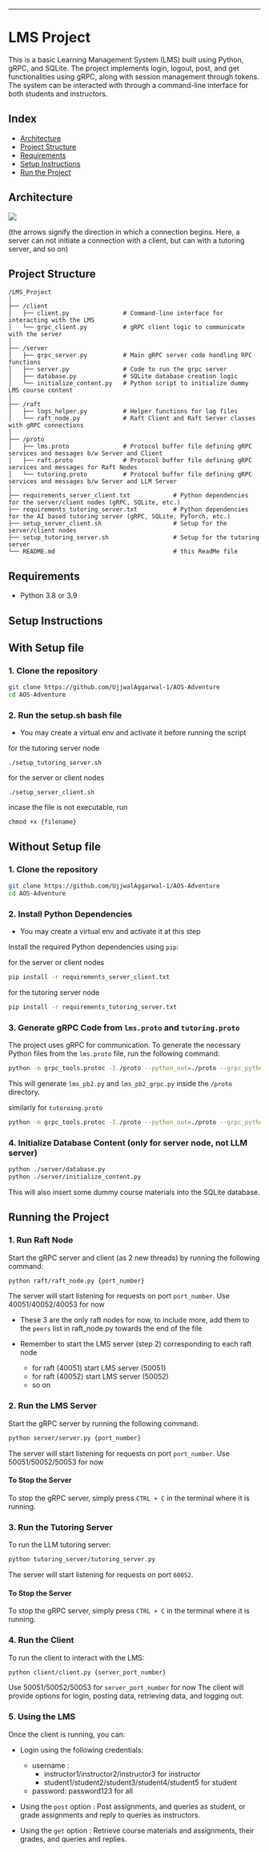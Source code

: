 
---

# LMS Project

This is a basic Learning Management System (LMS) built using Python, gRPC, and SQLite. The project implements login, logout, post, and get functionalities using gRPC, along with session management through tokens. The system can be interacted with through a command-line interface for both students and instructors.

## Index

- [Architecture](#architecture)
- [Project Structure](#project-structure)
- [Requirements](#requirements)
- [Setup Instructions](#setup-instructions)
- [Run the Project](#running-the-project)

## Architecture

![](./architecture.png)

(the arrows signify the direction in which a connection begins. Here, a server can not initiate a connection with a client, but can with a tutoring server, and so on) 

## Project Structure

```
/LMS_Project
│
├── /client
│   ├── client.py               # Command-line interface for interacting with the LMS
│   └── grpc_client.py          # gRPC client logic to communicate with the server
│
├── /server
│   ├── grpc_server.py          # Main gRPC server code handling RPC functions
│   ├── server.py               # Code to run the grpc server
│   ├── database.py             # SQLite database creation logic
│   └── initialize_content.py   # Python script to initialize dummy LMS course content
│
├── /raft
│   ├── logs_helper.py          # Helper functions for log files
│   └── raft_node.py            # Raft Client and Raft Server classes with gRPC connections
│
├── /proto
│   ├── lms.proto               # Protocol buffer file defining gRPC services and messages b/w Server and Client
│   ├── raft.proto              # Protocol buffer file defining gRPC services and messages for Raft Nodes
│   └── tutoring.proto          # Protocol buffer file defining gRPC services and messages b/w Server and LLM Server
│
├── requirements_server_client.txt            # Python dependencies for the server/client nodes (gRPC, SQLite, etc.)
├── requirements_tutoring_server.txt          # Python dependencies for the AI based tutoring server (gRPC, SQLite, PyTorch, etc.)
├── setup_server_client.sh                    # Setup for the server/client nodes
├── setup_tutoring_server.sh                  # Setup for the tutoring server
└── README.md                                 # this ReadMe file
```


## Requirements

- Python 3.8 or 3.9

## Setup Instructions

## With Setup file

### 1. Clone the repository
```bash
git clone https://github.com/UjjwalAggarwal-1/AOS-Adventure
cd AOS-Adventure
```


### 2. Run the setup.sh bash file
* You may create a virtual env and activate it before running the script

for the tutoring server node
```
./setup_tutoring_server.sh 
```

for the server or client nodes
```
./setup_server_client.sh 
```

incase the file is not executable, run

```
chmod +x {filename}
```

## Without Setup file

### 1. Clone the repository
```bash
git clone https://github.com/UjjwalAggarwal-1/AOS-Adventure
cd AOS-Adventure
```


### 2. Install Python Dependencies
* You may create a virtual env and activate it at this step

Install the required Python dependencies using `pip`:

for the server or client nodes
```bash
pip install -r requirements_server_client.txt 
```

for the tutoring server node
```bash
pip install -r requirements_tutoring_server.txt 
```

### 3. Generate gRPC Code from `lms.proto` and `tutoring.proto`

The project uses gRPC for communication. To generate the necessary Python files from the `lms.proto` file, run the following command:

```bash
python -m grpc_tools.protoc -I./proto --python_out=./proto --grpc_python_out=./proto ./proto/lms.proto
```

This will generate `lms_pb2.py` and `lms_pb2_grpc.py` inside the `/proto` directory.

similarly for `tutoroing.proto`
```bash
python -m grpc_tools.protoc -I./proto --python_out=./proto --grpc_python_out=./proto ./proto/tutoring.proto
```

### 4. Initialize Database Content (only for server node, not LLM server)

```bash
python ./server/database.py
python ./server/initialize_content.py
```

This will also insert some dummy course materials into the SQLite database.


## Running the Project

### 1. Run Raft Node

Start the gRPC server and client (as 2 new threads) by running the following command:

```bash
python raft/raft_node.py {port_number}
```

The server will start listening for requests on port `port_number`.
Use 40051/40052/40053 for now

* These 3 are the only raft nodes for now, to include more, add them to the `peers` list in raft_node.py towards the end of the file

* Remember to start the LMS server (step 2) corresponding to each raft node 
  * for raft (40051) start LMS server (50051)
  * for raft (40052) start LMS server (50052)
  * so on

### 2. Run the LMS Server

Start the gRPC server by running the following command:

```bash
python server/server.py {port_number}
```

The server will start listening for requests on port `port_number`.
Use 50051/50052/50053 for now

#### To Stop the Server

To stop the gRPC server, simply press `CTRL + C` in the terminal where it is running.


### 3. Run the Tutoring Server

To run the LLM tutoring server:

```bash
python tutoring_server/tutoring_server.py 
```

The server will start listening for requests on port `60052`.

#### To Stop the Server

To stop the gRPC server, simply press `CTRL + C` in the terminal where it is running.

### 4. Run the Client

To run the client to interact with the LMS:

```bash
python client/client.py {server_port_number}
```

Use 50051/50052/50053 for `server_port_number` for now
The client will provide options for login, posting data, retrieving data, and logging out.

### 5. Using the LMS

Once the client is running, you can:
- Login using the following credentials:
  - username : 
    - instructor1/instructor2/instructor3 for instructor
    - student1/student2/student3/student4/student5 for student
  - password: password123 for all

- Using the `post` option : Post assignments, and queries as student, or grade assignments and reply to queries as instructors.
- Using the `get` option : Retrieve course materials and assignments, their grades, and queries and replies.
